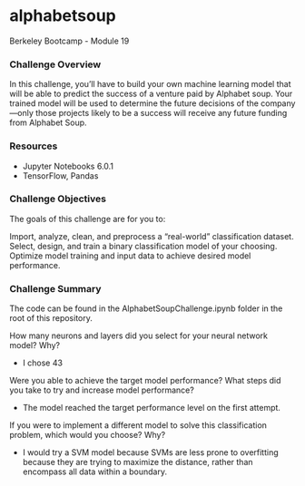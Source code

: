 # alphabetsoup
Berkeley Bootcamp - Module 19

### Challenge Overview
In this challenge, you’ll have to build your own machine learning model that will be able to predict the success of a venture paid by Alphabet soup. Your trained model will be used to determine the future decisions of the company—only those projects likely to be a success will receive any future funding from Alphabet Soup.

### Resources
- Jupyter Notebooks 6.0.1
- TensorFlow, Pandas

### Challenge Objectives

The goals of this challenge are for you to:

Import, analyze, clean, and preprocess a “real-world” classification dataset.
Select, design, and train a binary classification model of your choosing.
Optimize model training and input data to achieve desired model performance.

### Challenge Summary

The code can be found in the AlphabetSoupChallenge.ipynb folder in the root of this repository.

How many neurons and layers did you select for your neural network model? Why?
- I chose 43

Were you able to achieve the target model performance? What steps did you take to try and increase model performance?
- The model reached the target performance level on the first attempt.

If you were to implement a different model to solve this classification problem, which would you choose? Why?
- I would try a SVM model because SVMs are less prone to overfitting because they are trying to maximize the distance, rather than encompass all data within a boundary.
